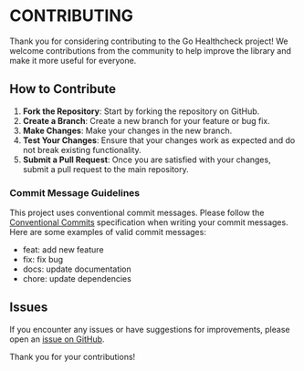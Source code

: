 # CONTRIBUTING

Thank you for considering contributing to the Go Healthcheck project! We welcome contributions from the community to help improve the library and make it more useful for everyone.

## How to Contribute

1. **Fork the Repository**: Start by forking the repository on GitHub.
2. **Create a Branch**: Create a new branch for your feature or bug fix.
3. **Make Changes**: Make your changes in the new branch.
4. **Test Your Changes**: Ensure that your changes work as expected and do not break existing functionality.
5. **Submit a Pull Request**: Once you are satisfied with your changes, submit a pull request to the main repository.

### Commit Message Guidelines

This project uses conventional commit messages. Please follow the [Conventional Commits](https://www.conventionalcommits.org/en/v1.0.0/) specification when writing your commit messages. Here are some examples of valid commit messages:

- feat: add new feature
- fix: fix bug
- docs: update documentation
- chore: update dependencies

## Issues

If you encounter any issues or have suggestions for improvements, please open an [issue on GitHub](https://github.com/brpaz/go-healthcheck/issues).

Thank you for your contributions!
